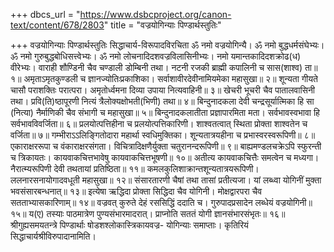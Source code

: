 +++
dbcs_url = "https://www.dsbcproject.org/canon-text/content/678/2803"
title = "वज्रयोगिन्याः पिण्डार्थस्तुतिः"

+++
वज्रयोगिन्याः पिण्डार्थस्तुतिः
सिद्धाचार्य-विरूपादविरचिता
ॐ नमो वज्रयोगिन्यै। ॐ नमो बुद्धधर्मसंघेभ्यः। ॐ नमो गुरुबुद्धबोधिसत्त्वेभ्यः। ॐ नमो लोचनादिदशवज्रविलासिनीभ्यः। नमो यमान्तकादिदशक्रोढ(ध) वीरेभ्यः।
वाराही शौण्डिनी चैव चण्डाली डोम्बिनी तथा। 
नटनी रजकी ब्राह्मी कपालिनी च सास(शाश्व) ता॥ १॥
अमृताऽमृतकुण्डली च ज्ञानज्योतिःप्रकाशिका। 
सर्वाशावीरदेवीनामियमेका महासुखा॥ २॥
शून्यता गीयते चासौ पराशक्तिः परात्परा। 
अमृतोर्ध्वमना दिव्या उपाया नित्यवाहिनी॥ ३॥
खेचरी भूचरी चैव पातालवासिनी तथा। 
प्रवि(ति)ष्ठापूरणी नित्यं त्रैलोक्यक्षोभती(भिणी) तथा॥ ४॥
बिन्दुनादकला देवी चन्द्रसूर्यात्मिका हि सा 
(नित्या) नैर्माणिकी चैव संभागी च महासुखा॥ ५॥
बिन्दुनादकलातीता प्रज्ञापारमिता मता। 
सर्वभावस्वभावा हि सर्वभावविवर्जिता॥ ६॥
प्रलयोत्पत्तिहीना च प्रलयोत्पत्तिकारिणी। 
शाश्वतत्वात् स्थिता प्रोक्ता शाश्वतेन च वर्जिता॥ ७॥
गम्भीराऽऽलिङ्गितोदारा महार्था स्वधिमुक्तिका। 
शून्यतात्रयहीना च प्रभास्वरस्वरूपिणी॥ ८॥
एकाराक्षररूपा च वंकाराक्षरसंगता। 
विचित्रादिक्षणैर्युक्ता चतुरानन्दरूपिणी॥ ९॥
बाह्यमण्डलचक्रेऽपि स्फुरन्ती च त्रिकायतः। 
कायवाकचित्तभावेषु कायवाकचित्तभूषणी॥ १०॥
अतीत्य कायवाकचित्तैः समत्वेन च मध्यगा। 
नैरात्म्यरूपिणी देवी तथतायां प्रतिष्ठिता॥ ११॥
कमलकुलिशाक्रान्तशून्यतात्रयरूपिणी। 
ललनारसनायोगादवधूती महासुखा॥ १२॥
संसारतारणी चैषां तथा तासां प्रतीत्यजा। 
यां लब्ध्वा योगिनीं मुक्ता भवसंसारबन्धनात्॥ १३॥
इत्येषा ऋद्धिदा प्रोक्ता सिद्धिदा चैव योगिनी। 
मोक्षद्वारपरा चैव सतताभ्यासकारिणाम्॥ १४॥
वज्रवत् कुरुते देहं रससिद्धिं ददाति च। 
गुरुपादप्रसादेन लब्धेयं वज्रयोगिनी॥ १५॥
य(ए) तस्याः पाठमात्रेण पुण्यसंभारमादरात्। 
प्राप्नोति सततं योगी ज्ञानसंभारसंभृतः॥ १६॥
श्रीगुह्यसमयतन्त्रे पिण्डार्थाः षोडशश्लोकास्त्रिकायवज्र-
योगिन्याः समाप्ताः।
कृतिरियं सिद्धाचार्यश्रीविरुपादानामिति।
